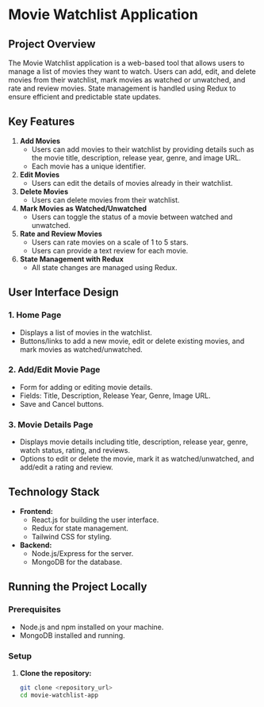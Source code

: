 # Movie Watchlist Application

## Project Overview

The Movie Watchlist application is a web-based tool that allows users to manage a list of movies they want to watch. Users can add, edit, and delete movies from their watchlist, mark movies as watched or unwatched, and rate and review movies. State management is handled using Redux to ensure efficient and predictable state updates.

## Key Features

1. **Add Movies**
    - Users can add movies to their watchlist by providing details such as the movie title, description, release year, genre, and image URL.
    - Each movie has a unique identifier.
2. **Edit Movies**
    - Users can edit the details of movies already in their watchlist.
3. **Delete Movies**
    - Users can delete movies from their watchlist.
4. **Mark Movies as Watched/Unwatched**
    - Users can toggle the status of a movie between watched and unwatched.
5. **Rate and Review Movies**
    - Users can rate movies on a scale of 1 to 5 stars.
    - Users can provide a text review for each movie.
6. **State Management with Redux**
    - All state changes are managed using Redux.

## User Interface Design

### 1. Home Page

- Displays a list of movies in the watchlist.
- Buttons/links to add a new movie, edit or delete existing movies, and mark movies as watched/unwatched.

### 2. Add/Edit Movie Page

- Form for adding or editing movie details.
- Fields: Title, Description, Release Year, Genre, Image URL.
- Save and Cancel buttons.

### 3. Movie Details Page

- Displays movie details including title, description, release year, genre, watch status, rating, and reviews.
- Options to edit or delete the movie, mark it as watched/unwatched, and add/edit a rating and review.

## Technology Stack

- **Frontend:**
    - React.js for building the user interface.
    - Redux for state management.
    - Tailwind CSS for styling.
- **Backend:**
    - Node.js/Express for the server.
    - MongoDB for the database.

## Running the Project Locally

### Prerequisites

- Node.js and npm installed on your machine.
- MongoDB installed and running.

### Setup

1. **Clone the repository:**

   ```bash
   git clone <repository_url>
   cd movie-watchlist-app
